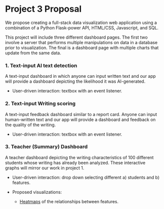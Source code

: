 # Project 3 Proposal

We propose creating a full-stack data visualization web application using a combination of a Python Flask-power API, HTML/CSS, Javascript, and SQL.

This project will include three different dashboard pages. The first two involve a server that performs multiple manipulations on data in a database prior to visualization. The final is a dashboard page with multiple charts that update from the same data.

### 1. Text-input AI text detection

A text-input dashboard in which anyone can input written text and our app will provide a dashboard depicting the likelihood it was AI-generated.

- User-driven interaction: textbox with an event listener.

### 2. Text-input Writing scoring

A text-input feedback dashboard similar to a report card. Anyone can input human-written text and our app will provide a dashboard and feedback on the quality of the writing. 

- User-driven interaction: textbox with an event listener.

### 3. Teacher (Summary) Dashboard
A teacher dashboard depicting the writing characteristics of 100 different students whose writing has already been analyzed. These interactive graphs will mirror our work in project 1. 

- User-driven interaction: drop down selecting different a) students and b) features.

- Proposed visualizations:
    - [Heatmaps](https://plotly.com/javascript/heatmaps/) of the relationships between features.

